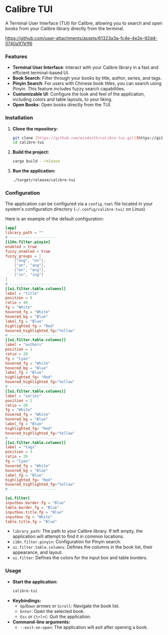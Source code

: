 # Calibre TUI

A Terminal User Interface (TUI) for Calibre, allowing you to search and open books from your Calibre library directly from the terminal.


https://github.com/user-attachments/assets/61323a3a-fc4e-4e2e-92d4-0740a1f7e1f6



### Features

* **Terminal User Interface**: Interact with your Calibre library in a fast and efficient terminal-based UI.
* **Book Search**: Filter through your books by title, author, series, and tags.
* **Pinyin Search**: For users with Chinese book titles, you can search using Pinyin. This feature includes fuzzy search capabilities.
* **Customizable UI**: Configure the look and feel of the application, including colors and table layouts, to your liking.
* **Open Books**: Open books directly from the TUI.

### Installation

1.  **Clone the repository:**
    ```bash
    git clone [https://github.com/windusth/calibre-tui.git](https://github.com/windusth/calibre-tui.git)
    cd calibre-tui
    ```
2.  **Build the project:**
    ```bash
    cargo build --release
    ```
3.  **Run the application:**
    ```bash
    ./target/release/calibre-tui
    ```

### Configuration

The application can be configured via a `config.toml` file located in your system's configuration directory (`~/.config/calibre-tui/` on Linux).

Here is an example of the default configuration:

```toml
[app]
library_path = ""
# ---------------------
[i18n.filter.pinyin]
enabled = true
fuzzy_enabled = true
fuzzy_groups = [
    ["ong", "on"],
    ["an", "ang"],
    ["en", "eng"],
    ["in", "ing"]
]
# ---------------------
[[ui.filter.table.columns]]
label = "title"
position = 0
ratio = 40
fg = "White"
hovered_fg = "White"
hovered_bg = "Blue"
label_fg = "Blue"
highlighted_fg = "Red"
hovered_highlighted_fg="Yellow"
# ---------------------
[[ui.filter.table.columns]]
label = "authors"
position = 1
ratio = 20
fg = "Cyan"
hovered_fg = "White"
hovered_bg = "Blue"
label_fg = "Blue"
highlighted_fg= "Red"
hovered_highlighted_fg="Yellow"
# ---------------------
[[ui.filter.table.columns]]
label = "series"
position = 2
ratio = 20
fg = "White"
hovered_fg = "White"
hovered_bg = "Blue"
label_fg = "Blue"
highlighted_fg= "Red"
hovered_highlighted_fg="Yellow"
# ---------------------
[[ui.filter.table.columns]]
label = "tags"
position = 3
ratio = 20
fg = "Cyan"
hovered_fg = "White"
hovered_bg = "Blue"
label_fg = "Blue"
highlighted_fg= "Red"
hovered_highlighted_fg="Yellow"
# ---------------------

[ui.filter]
inputbox.border.fg = "Blue"
table.border.fg = "Blue"
inputbox.title.fg = "Blue"
inputbox.fg = "White"
table.title.fg = "Blue"
```

* `library_path`: The path to your Calibre library. If left empty, the application will attempt to find it in common locations.
* `i18n.filter.pinyin`: Configuration for Pinyin search.
* `ui.filter.table.columns`: Defines the columns in the book list, their appearance, and layout.
* `ui.filter`: Defines the colors for the input box and table borders.

### Usage

* **Start the application:**
    ```bash
    calibre-tui
    ```
* **Keybindings:**
    * `Up`/`Down` arrows or `Scroll`: Navigate the book list.
    * `Enter`: Open the selected book.
    * `Esc` or `Ctrl+C`: Quit the application.
* **Command-line arguments:**
    * `--exit-on-open`: The application will exit after opening a book.

